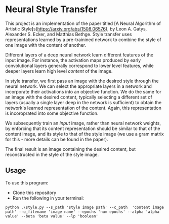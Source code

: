 # Neural Style Transfer 

This project is an implementation of the paper titled [A Neural Algorithm of Artistic Style]s(https://arxiv.org/abs/1508.06576), by Leon A. Gatys, Alexander S. Ecker, and Matthias Bethge. Style transfer uses representations learned by a pre-trainined network to combine the style of one image with the content of another. 

Different layers of a deep neural network learn different features of the input image. For instance, the activation maps produced by early convolutional layers generally correspond to lower level features, while deeper layers learn high level <i>content</i> of the image.

In style transfer, we first pass an image with the desired style through the neural network. We can select the appropriate layers in a network and incorporate their activations into an objective function. We do the same for an image with the desired content, typically selecting a different set of layers (usually a single layer deep in the network is sufficient) to obtain the network's learned representation of the content. Again, this representation is incoroprated into some objective function.

We subsequently train an <i>input</i> image, rather than neural network weights, by enforcing that its content representation should be similar to that of the content image, and its style to that of the style image (we use a gram matrix for this - more details can be found in the paper). 

The final result is an image containing the desired content, but reconstructed in the style of the style image.

## Usage
To use this program:
- Clone this repository 
- Run the following in your terminal:

```
python .\style.py --s_path 'style image path' --c_path  'content image path' --o_filename 'image name' --epochs 'num epochs' --alpha 'alpha value' --beta 'beta value' --lp 'boolean'
```

